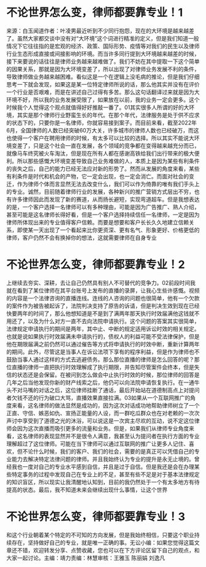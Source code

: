 # 不论世界怎么变，律师都要靠专业！1

来源：白玉闻道作者：叶凌男最近听到不少同行抱怨，现在的大环境是越来越差了。虽然大家都交谈中没有对“大环境”这个词进行精准的定义，但是我们知道一般情况下它往往指的是宏观的经济、政策、国际形势、疫情等对我们的民生以及律师行业生态形成直接或间接影响的环境。而当许多同行提到大环境越来越差的时候，接下来要说的话往往是律师业务越来越难做了。我们不妨在其中提取一下这个简单的因果关系，那就是因为大环境变差了，所以出现了对律师业务发展不利的条件，导致律师做业务越来越困难。看似这是一个在逻辑上没毛病的推论，但是我们仔细思考一下就会发现，如果这是某一位特定律师所说的话，那么他其实并没有在评价一个行业是否艰难，而是在讲述自己过得有多苦。那么这句话翻译过来就是因为大环境不好，所以我的业务发展受限了，如果放在以前，我的业务一定会更多。这个时候我个人觉得这个观点就值得好好推敲一番了。01其实很多人所谓的好的大环境，其实是那个律师行业野蛮生长的年代。在那个年代，法律服务是处于供不应求的状态下的，只要你是一名律师，你就容易接到案子。而目前来看，截至2022年6月，全国律师的人数已经突破60万大关，许多城市的律师人数也已经破万，而这也使得一个客户在聘用律师的时候，有太多可以比较的选择。所以其实不能说大环境变差了，只是这个社会一直在发展，各个领域的竞争都在变得越来越充分而已，就像马车终究被火车淘汰，但是现在所有人都在感谢高铁给我们出行带来的极大便利。所以那些感慨大环境变差导致自己业务难做的人，本质上是因为某些有利条件的丧失之后，自己的能力已经无法应对新的形势了。然而从发展的角度来看，某些有利条件是时代和机会的产物，它一定会出现，也一定会消亡。而面对社会的变迁，作为律师个体而言显然无法去改变什么，我们可以作为倚靠的唯有我们手头上的专业。诚然，目前随着律师行业的发展，各种新兴的推广营销方式层出不穷，也有许多律师因此而发现了新的赛道，从而扬长避短，实现弯道超车。但是我想表达的是，一个客户选择一名律师可以有多种理由，可能是因为广告推广、熟人介绍，甚至可能是这名律师长得好看，但是一个客户选择持续信任一名律师，一定是因为律师所体现出来的专业值得客户信赖。而要是想要和客户长长久久地建立信赖关系，即使某一天出现了一个看起来比你更资深、更有名气、形象更好、价格更低的律师，客户仍然不会有换掉你的想法，这就需要律师在自身专业

# 不论世界怎么变，律师都要靠专业！2

上继续去夯实、深耕，去让自己仍然具有别人不可替代的竞争力。02前段时间我就在看到了某位律师在其平台账号上发布的直播的录屏，让我心生些许感慨。视频的内容是一个法律咨询的直播连线。连线的人咨询的问题也很简单，他有一个欠款的案件作为被告被起诉了，法院判决支持了原告的诉请，但是判决生效到现在已经快要两年的时间了，那么他想知道是不是到了满两年那天执行时效届满他这钱就不用还了，以及为什么对方一直不去向法院申请执行。这个问题的答案其实很简单，法律规定申请执行的期间是两年，其中止、中断的规定适用诉讼时效的相关规定。也就是说如果执行时效届满未申请执行的，债权人的利益可能不受法律保护，但是他在期限届满之前仍然可以通过催告等方式将申请执行的时效中断，重新计算两年的期间。此外，尽管这是当事人在诉讼法项下享有的程序利益，但是作为律师也不鼓励当事人通过这样的方式去逃避债务。那么那位直播的律师是怎么回答的呢？那位直播的律师一直把执行时效理解成了执行期限，并告知尽管案件会终本，但是失信的状态还是会保留。在被问到怎么做会中止执行时效的时候，那位律师的回答是几年之后当他发现你新的财产线索之后，他仍可以向法院申请恢复执行。在一通牛头不对马嘴的对话之后，这位律师挂断了通话，最后开始站在道德制高点上对提问者欠钱不还的行为破口大骂，直播效果直接拉满。03如果从一个互联网推广的角度来看，这名律师的做法显然是成功的，因为这次对话成功地帮助律师树立了一个正直、守信、嫉恶如仇、宣扬正能量的人设，而一群吃瓜群众也在对老赖的一次次声讨中享受到了道德之光的沐浴，可以说这是一次宾主尽欢的互动，说不定这位律师会因为这次直播而吸引更多的流量和业务。但是，如果我们从律师专业角度来看，这名律师的表现显然并不是很令人满意，我甚至认为提问者在执行方面的专业理解超过了这位律师。可能在当下律师可以通过互联网的推广让更多人记住、喜欢，但不论什么时候，我们的客户、我们的社会，需要的是真正可以凭借自己的专业能力去解决特定法律问题的律师。并且我始终认为专业的提升是永无止境的。曾经我也一度对自己的专业水平感到自信，并且是过于自信。但是我还是会在办理某些特定事务的过程中发现自己在专业上的不足，甚至有些不足是对于基本法律规定的知识盲区，所以现实让我清醒地认知到，目前的我仍然处于一个有太多地方有待提高的状态。最后，我不知道未来会继续出现什么事情，让这个世界

# 不论世界怎么变，律师都要靠专业！3

和这个行业朝着某个特定的不可知的方向发展，但是我始终相信，只要这个职业持续存在，坚持做好自己的专业，就是唯一正确的事。无讼小编：如果您觉得这篇文章还不错，欢迎转发分享、点赞收藏，您也可以在下方评论区留下自己的观点，和大家一起讨论。主编：靖力责编：林慧审核：王雅玉 陈丽娟 刘逸凡

